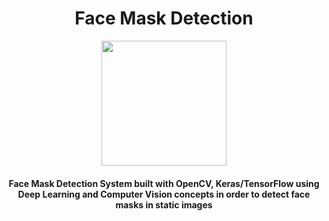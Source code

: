 <h1 align="center">Face Mask Detection</h1>

<div align= "center"><img src="https://github.com/JaydipBarvaliya/FaceMaskDetection/blob/main/LOGO.png" width="200" height="200"/>
  <h4>Face Mask Detection System built with OpenCV, Keras/TensorFlow using Deep Learning and Computer Vision concepts in order to detect face masks in static images   </h4>
</div>
